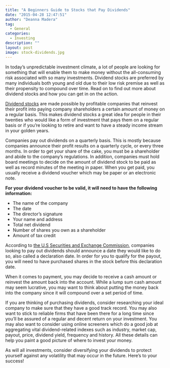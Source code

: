 ```yaml
---
title: "A Beginners Guide to Stocks that Pay Dividends"
date: "2015-04-28 12:47:51"
author: "Deanna Madera"
tag:
  - General
categories:
  - Investing
description: ""
layout: post
image: stock-dividends.jpg
---
```


In today’s unpredictable investment climate, a lot of people are looking for something that will enable them to make money without the all-consuming risk associated with so many investments. Dividend stocks are preferred by many individuals both young and old due to their low risk premise as well as their propensity to compound over time. Read on to find out more about dividend stocks and how you can get in on the action.

[Dividend stocks](https://www.nasdaq.com/dividend-stocks/) are made possible by profitable companies that reinvest their profit into paying company shareholders a certain amount of money on a regular basis. This makes dividend stocks a great idea for people in their twenties who would like a form of investment that pays them on a regular basis or if you’re looking to retire and want to have a steady income stream in your golden years.

Companies pay out dividends on a quarterly basis. This is mostly because companies announce their profit results on a quarterly cycle, or every three months. In order to get your share of the cake, you must be a shareholder and abide to the company’s regulations. In addition, companies must hold board meetings to decide on the amount of dividend stock to be paid as well as record minutes of the meeting in paper. When you get paid, you usually receive a dividend voucher which may be paper or an electronic note.

**For your dividend voucher to be valid, it will need to have the following information:**

- The name of the company
- The date
- The director’s signature
- Your name and address
- Total net dividend
- Number of shares you own as a shareholder
- Amount of tax credit

According to [the U.S Securities and Exchange Commission](https://www.sec.gov/), companies looking to pay out dividends should announce a date they would like to do so, also called a declaration date. In order for you to qualify for the payout, you will need to have purchased shares in the stock before this declaration date.

When it comes to payment, you may decide to receive a cash amount or reinvest the amount back into the account. While a lump sum cash amount may seem lucrative, you may want to think about putting the money back into the company since it will compound over a set period of time.

If you are thinking of purchasing dividends, consider researching your ideal company to make sure that they have a good track record. You may also want to stick to reliable firms that have been there for a long time since you’ll be assured of a regular and decent return on your investment. You may also want to consider using online screeners which do a good job at aggregating vital dividend-related indexes such as industry, market cap, payout, price, dividend yield, frequency and history. All these details can help you paint a good picture of where to invest your money.

As will all investments, consider diversifying your dividends to protect yourself against any volatility that may occur in the future. Here’s to your success!
